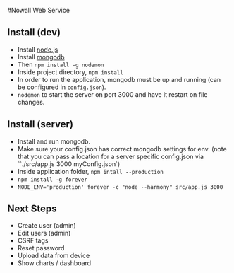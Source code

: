 #Nowall Web Service

## Install (dev)
* Install [node.js](http://nodejs.org)
* Install [mongodb](http://mongodb.org)
* Then `npm install -g nodemon`
* Inside project directory, `npm install`
* In order to run the application, mongodb must be up and running (can be configured in `config.json`).
* `nodemon` to start the server on port 3000 and have it restart on file changes.

## Install (server)
* Install and run mongodb.
* Make sure your config.json has correct mongodb settings for env. (note that you can pass a location for a server specific config.json via ``./src/app.js 3000 myConfig.json`)
* Inside application folder, `npm intall --production`
* `npm install -g forever`
* `NODE_ENV='production' forever -c "node --harmony" src/app.js 3000`

## Next Steps
* Create user (admin)
* Edit users (admin)
* CSRF tags
* Reset password
* Upload data from device
* Show charts / dashboard
